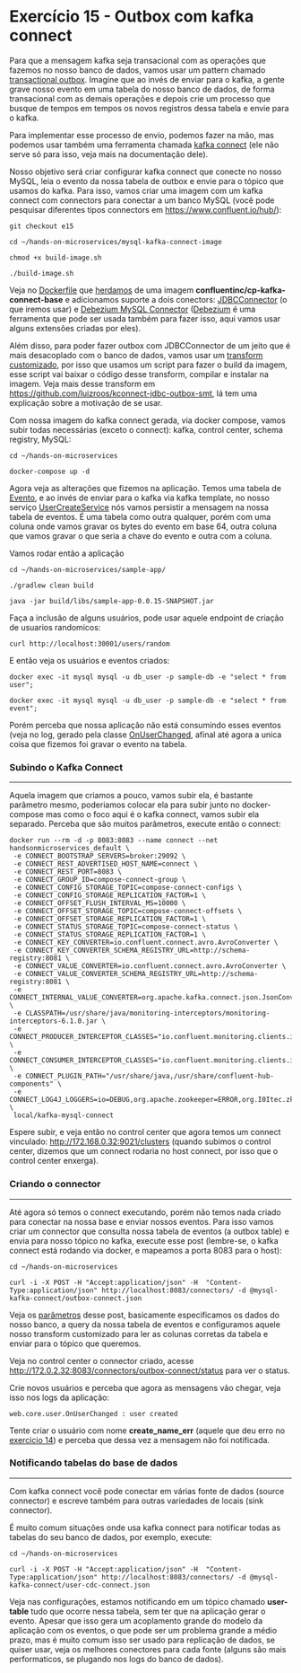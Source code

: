 # Exercício 15 - Outbox com kafka connect

Para que a mensagem kafka seja transacional com as operações que fazemos no nosso banco de dados, vamos usar um pattern chamado [transactional outbox](https://microservices.io/patterns/data/transactional-outbox.html). Imagine que ao invés de enviar para o kafka, a gente grave nosso evento em uma tabela do nosso banco de dados, de forma transacional com as demais operações e depois crie um processo que busque de tempos em tempos os novos registros dessa tabela e envie para o kafka.

Para implementar esse processo de envio, podemos fazer na mão, mas podemos usar também uma ferramenta chamada [kafka connect](https://docs.confluent.io/platform/current/connect/index.html) (ele não serve só para isso, veja mais na documentação dele).

Nosso objetivo será criar configurar kafka connect que conecte no nosso MySQL, leia o evento da nossa tabela de outbox e envie para o tópico que usamos do kafka. Para isso, vamos criar uma imagem com um kafka connect com connectors para conectar a um banco MySQL (você pode pesquisar diferentes tipos connectors em https://www.confluent.io/hub/):

```console
git checkout e15

cd ~/hands-on-microservices/mysql-kafka-connect-image

chmod +x build-image.sh

./build-image.sh
```

Veja no [Dockerfile](mysql-kafka-connect-image/Dockerfile) que [herdamos](https://docs.confluent.io/home/connect/extending.html) de uma imagem **confluentinc/cp-kafka-connect-base** e adicionamos suporte a dois conectors: [JDBCConnector](https://www.confluent.io/hub/confluentinc/kafka-connect-jdbc) (o que iremos usar) e [Debezium MySQL Connector](https://www.confluent.io/hub/debezium/debezium-connector-mysql) ([Debezium](https://debezium.io/) é uma ferramenta que pode ser usada também para fazer isso, aqui vamos usar alguns extensões criadas por eles). 

Além disso, para poder fazer outbox com JDBCConnector de um jeito que é mais desacoplado com o banco de dados, vamos usar um [transform customizado](https://docs.confluent.io/platform/current/connect/transforms/custom.html), por isso que usamos um script para fazer o build da imagem, esse script vai baixar o código desse transform, compilar e instalar na imagem. Veja mais desse transform em https://github.com/luizroos/kconnect-jdbc-outbox-smt, lá tem uma explicação sobre a motivação de se usar.

Com nossa imagem do kafka connect gerada, via docker compose, vamos subir todas necessárias (exceto o connect): kafka, control center, schema registry, MySQL:

```console
cd ~/hands-on-microservices

docker-compose up -d 
```

Agora veja as alterações que fizemos na aplicação. Temos uma tabela de [Evento](sample-app/src/main/java/web/core/event/EventEntity.java), e ao invés de enviar para o kafka via kafka template, no nosso serviço [UserCreateService](sample-app/src/main/java/web/core/user/UserCreateService.java) nós vamos persistir a mensagem na nossa tabela de eventos. É uma tabela como outra qualquer, porém com uma coluna onde vamos gravar os bytes do evento em base 64, outra coluna que vamos gravar o que seria a chave do evento e outra com a coluna.

Vamos rodar então a aplicação 

```console
cd ~/hands-on-microservices/sample-app/

./gradlew clean build

java -jar build/libs/sample-app-0.0.15-SNAPSHOT.jar
```

Faça a inclusão de alguns usuários, pode usar aquele endpoint de criação de usuarios randomicos:

```console
curl http://localhost:30001/users/random
```

E então veja os usuários e eventos criados:

```console
docker exec -it mysql mysql -u db_user -p sample-db -e "select * from user";

docker exec -it mysql mysql -u db_user -p sample-db -e "select * from event";
```

Porém perceba que nossa aplicação não está consumindo esses eventos (veja no log, gerado pela classe [OnUserChanged](sample-app/src/main/java/web/core/user/OnUserChanged.java), afinal até agora a unica coisa que fizemos foi gravar o evento na tabela.

### Subindo o Kafka Connect
----

Aquela imagem que criamos a pouco, vamos subir ela, é bastante parâmetro mesmo, poderiamos colocar ela para subir junto no docker-compose mas como o foco aqui é o kafka connect, vamos subir ela separado. Perceba que são muitos parâmetros, execute então o connect:

```console
docker run --rm -d -p 8083:8083 --name connect --net handsonmicroservices_default \
 -e CONNECT_BOOTSTRAP_SERVERS=broker:29092 \
 -e CONNECT_REST_ADVERTISED_HOST_NAME=connect \
 -e CONNECT_REST_PORT=8083 \
 -e CONNECT_GROUP_ID=compose-connect-group \
 -e CONNECT_CONFIG_STORAGE_TOPIC=compose-connect-configs \
 -e CONNECT_CONFIG_STORAGE_REPLICATION_FACTOR=1 \
 -e CONNECT_OFFSET_FLUSH_INTERVAL_MS=10000 \
 -e CONNECT_OFFSET_STORAGE_TOPIC=compose-connect-offsets \
 -e CONNECT_OFFSET_STORAGE_REPLICATION_FACTOR=1 \
 -e CONNECT_STATUS_STORAGE_TOPIC=compose-connect-status \
 -e CONNECT_STATUS_STORAGE_REPLICATION_FACTOR=1 \
 -e CONNECT_KEY_CONVERTER=io.confluent.connect.avro.AvroConverter \
 -e CONNECT_KEY_CONVERTER_SCHEMA_REGISTRY_URL=http://schema-registry:8081 \
 -e CONNECT_VALUE_CONVERTER=io.confluent.connect.avro.AvroConverter \
 -e CONNECT_VALUE_CONVERTER_SCHEMA_REGISTRY_URL=http://schema-registry:8081 \
 -e CONNECT_INTERNAL_VALUE_CONVERTER=org.apache.kafka.connect.json.JsonConverter \
 -e CLASSPATH=/usr/share/java/monitoring-interceptors/monitoring-interceptors-6.1.0.jar \
 -e CONNECT_PRODUCER_INTERCEPTOR_CLASSES="io.confluent.monitoring.clients.interceptor.MonitoringProducerInterceptor" \
 -e CONNECT_CONSUMER_INTERCEPTOR_CLASSES="io.confluent.monitoring.clients.interceptor.MonitoringConsumerInterceptor" \
 -e CONNECT_PLUGIN_PATH="/usr/share/java,/usr/share/confluent-hub-components" \
 -e CONNECT_LOG4J_LOGGERS=io=DEBUG,org.apache.zookeeper=ERROR,org.I0Itec.zkclient=ERROR,org.reflections=ERROR \
 local/kafka-mysql-connect
```

Espere subir, e veja então no control center que agora temos um connect vinculado: http://172.168.0.32:9021/clusters (quando subimos o control center, dizemos que um connect rodaria no host connect, por isso que o control center enxerga).

### Criando o connector
----

Até agora só temos o connect executando, porém não temos nada criado para conectar na nossa base e enviar nossos eventos. Para isso vamos criar um connector que consulta nossa tabela de eventos (a outbox table) e envia para nosso tópico no kafka, execute esse post (lembre-se, o kafka connect está rodando via docker, e mapeamos a porta 8083 para o host):

```console
cd ~/hands-on-microservices

curl -i -X POST -H "Accept:application/json" -H  "Content-Type:application/json" http://localhost:8083/connectors/ -d @mysql-kafka-connect/outbox-connect.json
```

Veja os [parâmetros](mysql-kafka-connect/outbox-connect.json) desse post, basicamente especificamos os dados do nosso banco, a query da nossa tabela de eventos e configuramos aquele nosso transform customizado para ler as colunas corretas da tabela e enviar para o tópico que queremos.

Veja no control center o connector criado, acesse http://172.0.2.32:8083/connectors/outbox-connect/status para ver o status.   

Crie novos usuários e perceba que agora as mensagens vão chegar, veja isso nos logs da aplicação:

```
web.core.user.OnUserChanged : user created
```

Tente criar o usuário com nome **create_name_err** (aquele que deu erro no [exercicio 14](https://github.com/luizroos/hands-on-microservices/tree/e14)) e perceba que dessa vez a mensagem não foi notificada.
 
### Notificando tabelas do base de dados
----

Com kafka connect você pode conectar em várias fonte de dados (source connector) e escreve também para outras variedades de locais (sink connector). 

É muito comum situações onde usa kafka connect para notificar todas as tabelas do seu banco de dados, por exemplo, execute:

```console
cd ~/hands-on-microservices

curl -i -X POST -H "Accept:application/json" -H  "Content-Type:application/json" http://localhost:8083/connectors/ -d @mysql-kafka-connect/user-cdc-connect.json
```

Veja nas configurações, estamos notificando em um tópico chamado **user-table** tudo que ocorre nessa tabela, sem ter que na aplicação gerar o evento. Apesar que isso gera um acoplamento grande do modelo da aplicação com os eventos, o que pode ser um problema grande a médio prazo, mas é muito comum isso ser usado para replicação de dados, se quiser usar, veja os melhores conectores para cada fonte (alguns são mais performaticos, se plugando nos logs do banco de dados).

